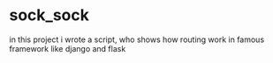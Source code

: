 # sock_sock
in this project i wrote a script, who shows how routing work in famous framework like django and flask
